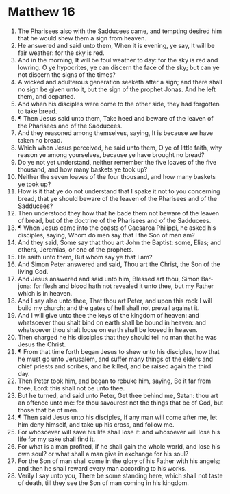 ﻿# Matthew  16
1. The Pharisees also with the Sadducees came, and tempting desired him that he would shew them a sign from heaven. 
2. He answered and said unto them, When it is evening, ye say, It will be fair weather: for the sky is red. 
3. And in the morning, It will be foul weather to day: for the sky is red and lowring. O ye hypocrites, ye can discern the face of the sky; but can ye not discern the signs of the times? 
4. A wicked and adulterous generation seeketh after a sign; and there shall no sign be given unto it, but the sign of the prophet Jonas. And he left them, and departed. 
5. And when his disciples were come to the other side, they had forgotten to take bread. 
6. ¶ Then Jesus said unto them, Take heed and beware of the leaven of the Pharisees and of the Sadducees. 
7. And they reasoned among themselves, saying, It is because we have taken no bread. 
8. Which when Jesus perceived, he said unto them, O ye of little faith, why reason ye among yourselves, because ye have brought no bread? 
9. Do ye not yet understand, neither remember the five loaves of the five thousand, and how many baskets ye took up? 
10. Neither the seven loaves of the four thousand, and how many baskets ye took up? 
11. How is it that ye do not understand that I spake it not to you concerning bread, that ye should beware of the leaven of the Pharisees and of the Sadducees? 
12. Then understood they how that he bade them not beware of the leaven of bread, but of the doctrine of the Pharisees and of the Sadducees. 
13. ¶ When Jesus came into the coasts of Caesarea Philippi, he asked his disciples, saying, Whom do men say that I the Son of man am? 
14. And they said, Some say that thou art John the Baptist: some, Elias; and others, Jeremias, or one of the prophets. 
15. He saith unto them, But whom say ye that I am? 
16. And Simon Peter answered and said, Thou art the Christ, the Son of the living God. 
17. And Jesus answered and said unto him, Blessed art thou, Simon Bar-jona: for flesh and blood hath not revealed it unto thee, but my Father which is in heaven. 
18. And I say also unto thee, That thou art Peter, and upon this rock I will build my church; and the gates of hell shall not prevail against it. 
19. And I will give unto thee the keys of the kingdom of heaven: and whatsoever thou shalt bind on earth shall be bound in heaven: and whatsoever thou shalt loose on earth shall be loosed in heaven. 
20. Then charged he his disciples that they should tell no man that he was Jesus the Christ. 
21. ¶ From that time forth began Jesus to shew unto his disciples, how that he must go unto Jerusalem, and suffer many things of the elders and chief priests and scribes, and be killed, and be raised again the third day. 
22. Then Peter took him, and began to rebuke him, saying, Be it far from thee, Lord: this shall not be unto thee. 
23. But he turned, and said unto Peter, Get thee behind me, Satan: thou art an offence unto me: for thou savourest not the things that be of God, but those that be of men. 
24. ¶ Then said Jesus unto his disciples, If any man will come after me, let him deny himself, and take up his cross, and follow me. 
25. For whosoever will save his life shall lose it: and whosoever will lose his life for my sake shall find it. 
26. For what is a man profited, if he shall gain the whole world, and lose his own soul? or what shall a man give in exchange for his soul? 
27. For the Son of man shall come in the glory of his Father with his angels; and then he shall reward every man according to his works. 
28. Verily I say unto you, There be some standing here, which shall not taste of death, till they see the Son of man coming in his kingdom. 
